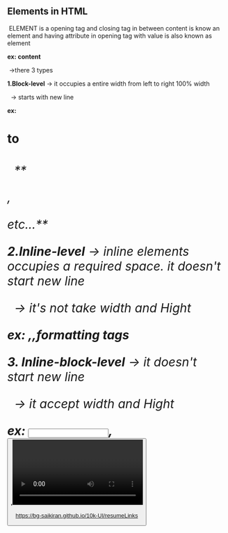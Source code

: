## Elements in HTML

 ELEMENT is a opening tag and closing tag in between content is know an element and having attribute in opening tag with value is also known as element

**ex: <open art="value">content</close>**

 ->there 3 types

**1.Block-level** -> it occupies a entire width from left to right 100% width

               -> starts with new line

**ex: <h1> to <h6>**

&nbsp;    \*\*<div>, <p> etc...\*\*



**2.Inline-level** -> inline elements occupies a required space. it doesn't start new line

                -> it's not take width and Hight

**ex: <a>,<spam>,formatting tags**



**3. Inline-block-level** -> it doesn't start new line

                       -> it accept width and Hight

**ex: <input>,<button>,<video>**

https://bg-saikiran.github.io/10k-UI/resumeLinks






